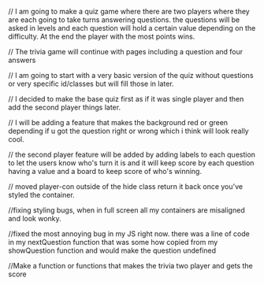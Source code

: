 // I am going to make a quiz game where there are two players where they are each going to take turns answering questions. the questions will be asked in levels and each question will hold a certain value depending on the difficulty. At the end the player with the most points wins.

// The trivia game will continue with pages including a question and four answers

// I am going to start with a very basic version of the quiz without questions or very specific id/classes but will fill those in later.

// I decided to make the base quiz first as if it was single player and then add the second player things later.

// I will be adding a feature that makes the background red or green depending if u got the question right or wrong which i think will look really cool.

// the second player feature will be added by adding labels to each question to let the users know who's turn it is and it will keep score by each question having a value and a board to keep score of who's winning.

// moved player-con outside of the hide class return it back once you've styled the container.

//fixing styling bugs, when in full screen all my containers are misaligned and look wonky.

//fixed the most annoying bug in my JS right now. there was a line of code in my nextQuestion function that was some how copied from my showQuestion function and would make the question undefined

//Make a function or functions that makes the trivia two player and gets the score
